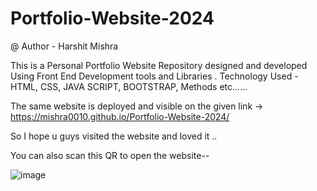 # Portfolio-Website-2024

@ Author - Harshit Mishra

This is a Personal Portfolio Website Repository designed and developed Using Front End Development tools and Libraries . Technology Used - HTML, CSS, JAVA SCRIPT, BOOTSTRAP, Methods etc......

The same website is deployed and visible on the given link -> https://mishra0010.github.io/Portfolio-Website-2024/

So I hope u guys visited the website and loved it ..


You can also scan this QR to open the website--




![image](https://github.com/user-attachments/assets/21fffd29-0789-4636-bfac-984ca3156fab)
